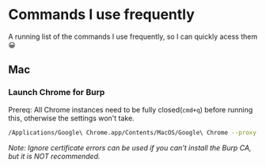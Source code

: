 # Commands I use frequently 
A running list of the commands I use frequently, so I can quickly acess them 😀

## Mac

### Launch Chrome for Burp
Prereq: All Chrome instances need to be fully closed(`cmd+q`) before running this, otherwise the settings won't take.
```bash
/Applications/Google\ Chrome.app/Contents/MacOS/Google\ Chrome --proxy-server=http://localhost:8080 #--ignore-certificate-errors
```
*Note: Ignore certificate errors can be used if you can't install the Burp CA, but it is NOT recommended.*